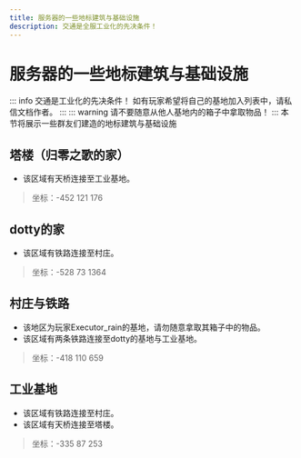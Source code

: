 ```yaml
---
title: 服务器的一些地标建筑与基础设施
description: 交通是全服工业化的先决条件！
---
```

# 服务器的一些地标建筑与基础设施
::: info 交通是工业化的先决条件！
如有玩家希望将自己的基地加入列表中，请私信文档作者。
:::
::: warning
请不要随意从他人基地内的箱子中拿取物品！
:::
本节将展示一些群友们建造的地标建筑与基础设施

## 塔楼（归零之歌的家）

- 该区域有天桥连接至工业基地。
> 坐标：-452 121 176

## dotty的家

- 该区域有铁路连接至村庄。
> 坐标：-528 73 1364

## 村庄与铁路

- 该地区为玩家Executor_rain的基地，请勿随意拿取其箱子中的物品。
- 该区域有两条铁路连接至dotty的基地与工业基地。
> 坐标：-418 110 659

## 工业基地

- 该区域有铁路连接至村庄。
- 该区域有天桥连接至塔楼。
> 坐标：-335 87 253